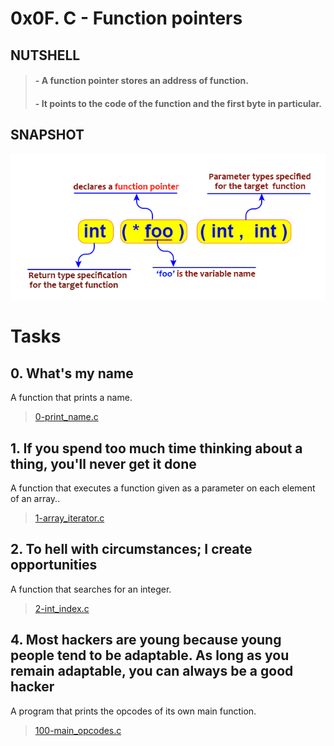 # **0x0F. C - Function pointers**

## NUTSHELL
> #### - A function pointer stores an address of function.
> #### - It points to the code of the function and the first byte in particular.



## SNAPSHOT
![Structs](assets/fp.png)


# Tasks

## **0. What's my name**
A function that prints a name.
> [0-print_name.c](https://github.com/Viestar/alx-low_level_programming/commit/68ab6f72b7c52240bd0f39bc8efb50e156568ae7)


## **1. If you spend too much time thinking about a thing, you'll never get it done**
A function that executes a function given as a parameter on each element of an array..
> [1-array_iterator.c](https://github.com/Viestar/alx-low_level_programming/commit/d199e775fda616c8489fc353188406dbef570ba6)


## **2. To hell with circumstances; I create opportunities**
A function that searches for an integer.
> [2-int_index.c](https://github.com/Viestar/alx-low_level_programming/commit/51462321dc636c4b2952824864695f9eb0a2c5a8)





## **4. Most hackers are young because young people tend to be adaptable. As long as you remain adaptable, you can always be a good hacker**
A  program that prints the opcodes of its own main function.
> [100-main_opcodes.c](https://github.com/Viestar/alx-low_level_programming/commit/)
